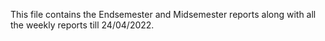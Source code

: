 This file contains the Endsemester and Midsemester reports along with all the weekly reports till 24/04/2022.
